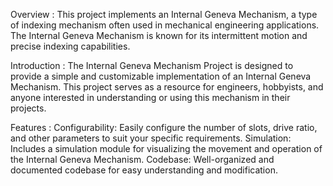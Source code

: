 Overview :
This project implements an Internal Geneva Mechanism, a type of indexing mechanism often used in mechanical engineering applications. The Internal Geneva Mechanism is known for its intermittent motion and precise indexing capabilities.

Introduction : 
The Internal Geneva Mechanism Project is designed to provide a simple and customizable implementation of an Internal Geneva Mechanism. This project serves as a resource for engineers, hobbyists, and anyone interested in understanding or using this mechanism in their projects.

Features : 
Configurability: Easily configure the number of slots, drive ratio, and other parameters to suit your specific requirements.
Simulation: Includes a simulation module for visualizing the movement and operation of the Internal Geneva Mechanism.
Codebase: Well-organized and documented codebase for easy understanding and modification.
